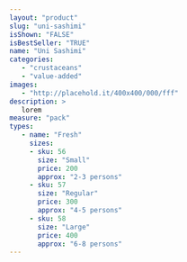 ```yaml
---
layout: "product"
slug: "uni-sashimi"
isShown: "FALSE"
isBestSeller: "TRUE"
name: "Uni Sashimi"
categories:
   - "crustaceans"
   - "value-added"
images:
   - "http://placehold.it/400x400/000/fff"
description: >
   lorem
measure: "pack"
types: 
   - name: "Fresh"
     sizes: 
     - sku: 56
       size: "Small"
       price: 200
       approx: "2-3 persons"
     - sku: 57
       size: "Regular"
       price: 300
       approx: "4-5 persons"
     - sku: 58
       size: "Large"
       price: 400
       approx: "6-8 persons"
---
```

